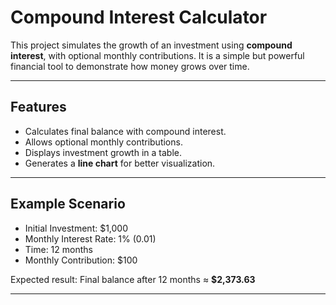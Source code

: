 # Compound Interest Calculator

This project simulates the growth of an investment using **compound interest**, with optional monthly contributions.
It is a simple but powerful financial tool to demonstrate how money grows over time.

---

## Features
- Calculates final balance with compound interest.
- Allows optional monthly contributions.
- Displays investment growth in a table.
- Generates a **line chart** for better visualization.

---

## Example Scenario
- Initial Investment: $1,000  
- Monthly Interest Rate: 1% (0.01)  
- Time: 12 months  
- Monthly Contribution: $100  

Expected result: Final balance after 12 months ≈ **$2,373.63**

---
